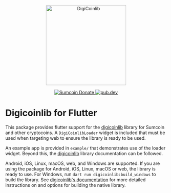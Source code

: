 <p align="center">
  <img
    src="https://raw.githubusercontent.com/digibytewallet/digicoinlib/master/logo.svg"
    alt="DigiCoinlib"
    width="250px"
  >
</p>

<p align="center">
<!--  <a href="https://chainz.cryptoid.info/ppc/address.dws?p77CZFn9jvg9waCzKBzkQfSvBBzPH1nRre"> -->
  <a href="https://sumexplorer.com">
  <img src="https://badgen.net/badge/sumcoin/Donate/blue?icon=https://sumcoin.org/wp-content/uploads/2019/07/sumcoin_400x400.png" alt="Sumcoin Donate">

  <a href="https://pub.dev/packages/digicoinlib_flutter">
    <img alt="pub.dev" src="https://img.shields.io/pub/v/digicoinlib_flutter?logo=dart&label=pub.dev">
  </a>
</p>

# Digicoinlib for Flutter

This package provides flutter support for the
[digicoinlib](https://pub.dev/packages/digicoinlib) library for Sumcoin and
other cryptocoins. A `DigiCoinlibLoader` widget is included that must be used when
targeting web to ensure the library is ready to be used.

An example app is provided in `example/` that demonstrates use of the loader
widget. Beyond this, the [digicoinlib](https://pub.dev/packages/digicoinlib) library
documentation can be followed.

Android, iOS, Linux, macOS, web, and Windows are supported. If you are using the
package for Android, iOS, Linux, macOS or web, the library is ready to use. For
Windows, run `dart run digicoinlib:build_windows` to build the library. See
[digicoinlib's documentation](https://pub.dev/packages/digicoinlib) for more detailed
instructions on and options for building the native library.
